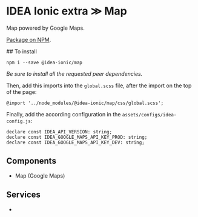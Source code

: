 # IDEA Ionic extra ≫ Map

Map powered by Google Maps.

[Package on NPM](https://www.npmjs.com/package/@idea-ionic/map).

## To install

```
npm i --save @idea-ionic/map
```

_Be sure to install all the requested peer dependencies._

Then, add this imports into the `global.scss` file, after the import on the top of the page:

```
@import '../node_modules/@idea-ionic/map/css/global.scss';
```

Finally, add the according configuration in the `assets/configs/idea-config.js`:

```
declare const IDEA_API_VERSION: string;
declare const IDEA_GOOGLE_MAPS_API_KEY_PROD: string;
declare const IDEA_GOOGLE_MAPS_API_KEY_DEV: string;
```

## Components

- Map (Google Maps)

## Services

-
